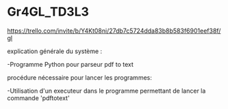 # Gr4GL_TD3L3

https://trello.com/invite/b/Y4Kt08ni/27db7c5724dda83b8b583f6901eef38f/gl


explication générale du système :

-Programme Python pour parseur pdf to text


procédure nécessaire pour lancer les programmes:

-Utilisation d'un executeur dans le programme permettant de lancer la commande 'pdftotext'

